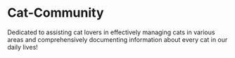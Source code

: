 # Cat-Community
Dedicated to assisting cat lovers in effectively managing cats in various areas and comprehensively documenting information about every cat in our daily lives!


